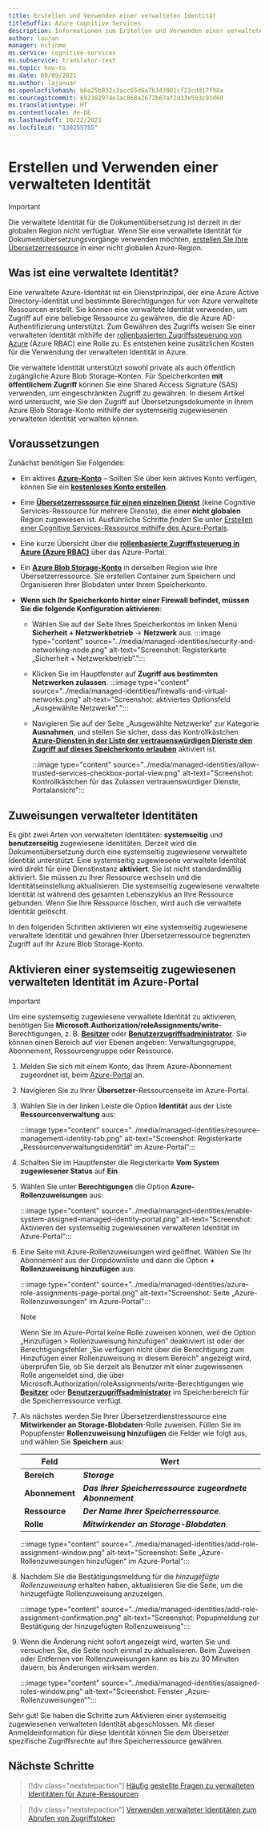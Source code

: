 ```yaml
---
title: Erstellen und Verwenden einer verwalteten Identität
titleSuffix: Azure Cognitive Services
description: Informationen zum Erstellen und Verwenden einer verwalteten Identität im Azure-Portal
author: laujan
manager: nitinme
ms.service: cognitive-services
ms.subservice: translator-text
ms.topic: how-to
ms.date: 09/09/2021
ms.author: lajanuar
ms.openlocfilehash: b6a25b832c3acc65d6a7b343901cf23cdd17f98a
ms.sourcegitcommit: 692382974e1ac868a2672b67af2d33e593c91d60
ms.translationtype: HT
ms.contentlocale: de-DE
ms.lasthandoff: 10/22/2021
ms.locfileid: "130255785"
---
```

# <a name="create-and-use-managed-identity"></a>Erstellen und Verwenden einer verwalteten Identität

> [!IMPORTANT]
>
> Die verwaltete Identität für die Dokumentübersetzung ist derzeit in der globalen Region nicht verfügbar. Wenn Sie eine verwaltete Identität für Dokumentübersetzungsvorgänge verwenden möchten, [erstellen Sie Ihre Übersetzerressource](https://ms.portal.azure.com/#create/Microsoft.CognitiveServicesTextTranslation) in einer nicht globalen Azure-Region.

## <a name="what-is-managed-identity"></a>Was ist eine verwaltete Identität?

 Eine verwaltete Azure-Identität ist ein Dienstprinzipal, der eine Azure Active Directory-Identität und bestimmte Berechtigungen für von Azure verwaltete Ressourcen erstellt. Sie können eine verwaltete Identität verwenden, um Zugriff auf eine beliebige Ressource zu gewähren, die die Azure AD-Authentifizierung unterstützt. Zum Gewähren des Zugriffs weisen Sie einer verwalteten Identität mithilfe der [rollenbasierten Zugriffssteuerung von Azure](../../../role-based-access-control/overview.md) (Azure RBAC) eine Rolle zu.  Es entstehen keine zusätzlichen Kosten für die Verwendung der verwalteten Identität in Azure.

Die verwaltete Identität unterstützt sowohl private als auch öffentlich zugängliche Azure Blob Storage-Konten.  Für Speicherkonten **mit öffentlichem Zugriff** können Sie eine Shared Access Signature (SAS) verwenden, um eingeschränkten Zugriff zu gewähren.  In diesem Artikel wird untersucht, wie Sie den Zugriff auf Übersetzungsdokumente in Ihrem Azure Blob Storage-Konto mithilfe der systemseitig zugewiesenen verwalteten Identität verwalten können.

## <a name="prerequisites"></a>Voraussetzungen

Zunächst benötigen Sie Folgendes:

* Ein aktives [**Azure-Konto**](https://azure.microsoft.com/free/cognitive-services/) – Sollten Sie über kein aktives Konto verfügen, können Sie ein [**kostenloses Konto erstellen**](https://azure.microsoft.com/free/).

* Eine [**Übersetzerressource für einen einzelnen Dienst**](https://ms.portal.azure.com/#create/Microsoft.CognitiveServicesTextTranslation) (keine Cognitive Services-Ressource für mehrere Dienste), die einer **nicht globalen** Region zugewiesen ist. Ausführliche Schritte _finden_ Sie unter [Erstellen einer Cognitive Services-Ressource mithilfe des Azure-Portals](../../cognitive-services-apis-create-account.md?tabs=multiservice%2cwindows).

* Eine kurze Übersicht über die [**rollenbasierte Zugriffssteuerung in Azure (Azure RBAC)**](../../../role-based-access-control/role-assignments-portal.md) über das Azure-Portal.

* Ein [**Azure Blob Storage-Konto**](https://ms.portal.azure.com/#create/Microsoft.StorageAccount-ARM) in derselben Region wie Ihre Übersetzerressource. Sie erstellen Container zum Speichern und Organisieren Ihrer Blobdaten unter Ihrem Speicherkonto. 

* **Wenn sich Ihr Speicherkonto hinter einer Firewall befindet, müssen Sie die folgende Konfiguration aktivieren**: </br>

  * Wählen Sie auf der Seite Ihres Speicherkontos im linken Menü **Sicherheit + Netzwerkbetrieb** → **Netzwerk** aus.
    :::image type="content" source="../media/managed-identities/security-and-networking-node.png" alt-text="Screenshot: Registerkarte „Sicherheit + Netzwerkbetrieb“.":::

  * Klicken Sie im Hauptfenster auf **Zugriff aus bestimmten Netzwerken zulassen**.
  :::image type="content" source="../media/managed-identities/firewalls-and-virtual-networks.png" alt-text="Screenshot: aktiviertes Optionsfeld „Ausgewählte Netzwerke“.":::

  * Navigieren Sie auf der Seite „Ausgewählte Netzwerke“ zur Kategorie **Ausnahmen**, und stellen Sie sicher, dass das Kontrollkästchen [**Azure-Diensten in der Liste der vertrauenswürdigen Dienste den Zugriff auf dieses Speicherkonto erlauben**](../../../storage/common/storage-network-security.md?tabs=azure-portal#manage-exceptions) aktiviert ist.

    :::image type="content" source="../media/managed-identities/allow-trusted-services-checkbox-portal-view.png" alt-text="Screenshot: Kontrollkästchen für das Zulassen vertrauenswürdiger Dienste, Portalansicht":::

## <a name="managed-identity-assignments"></a>Zuweisungen verwalteter Identitäten

Es gibt zwei Arten von verwalteten Identitäten: **systemseitig** und **benutzerseitig** zugewiesene Identitäten.  Derzeit wird die Dokumentübersetzung durch eine systemseitig zugewiesene verwaltete Identität unterstützt. Eine systemseitig zugewiesene verwaltete Identität wird direkt für eine Dienstinstanz **aktiviert**. Sie ist nicht standardmäßig aktiviert. Sie müssen zu Ihrer Ressource wechseln und die Identitätseinstellung aktualisieren. Die systemseitig zugewiesene verwaltete Identität ist während des gesamten Lebenszyklus an Ihre Ressource gebunden. Wenn Sie Ihre Ressource löschen, wird auch die verwaltete Identität gelöscht.

In den folgenden Schritten aktivieren wir eine systemseitig zugewiesene verwaltete Identität und gewähren Ihrer Übersetzerressource begrenzten Zugriff auf Ihr Azure Blob Storage-Konto.

## <a name="enable-a-system-assigned-managed-identity-using-the-azure-portal"></a>Aktivieren einer systemseitig zugewiesenen verwalteten Identität im Azure-Portal

>[!IMPORTANT]
>
> Um eine systemseitig zugewiesene verwaltete Identität zu aktivieren, benötigen Sie **Microsoft.Authorization/roleAssignments/write**-Berechtigungen, z. B. [**Besitzer**](../../../role-based-access-control/built-in-roles.md#owner) oder [**Benutzerzugriffsadministrator**](../../../role-based-access-control/built-in-roles.md#user-access-administrator). Sie können einen Bereich auf vier Ebenen angeben: Verwaltungsgruppe, Abonnement, Ressourcengruppe oder Ressource.

1. Melden Sie sich mit einem Konto, das Ihrem Azure-Abonnement zugeordnet ist, beim [Azure-Portal](https://portal.azure.com) an.

1. Navigieren Sie zu Ihrer **Übersetzer**-Ressourcenseite im Azure-Portal.

1. Wählen Sie in der linken Leiste die Option **Identität** aus der Liste **Ressourcenverwaltung** aus:

    :::image type="content" source="../media/managed-identities/resource-management-identity-tab.png" alt-text="Screenshot: Registerkarte „Ressourcenverwaltungsidentität“ im Azure-Portal":::

1. Schalten Sie im Hauptfenster die Registerkarte **Vom System zugewiesener Status** auf **Ein**.

1. Wählen Sie unter **Berechtigungen** die Option **Azure-Rollenzuweisungen** aus:

    :::image type="content" source="../media/managed-identities/enable-system-assigned-managed-identity-portal.png" alt-text="Screenshot: Aktivieren der systemseitig zugewiesenen verwalteten Identität im Azure-Portal":::

1. Eine Seite mit Azure-Rollenzuweisungen wird geöffnet. Wählen Sie Ihr Abonnement aus der Dropdownliste und dann die Option **&plus; Rollenzuweisung hinzufügen** aus.

    :::image type="content" source="../media/managed-identities/azure-role-assignments-page-portal.png" alt-text="Screenshot: Seite „Azure-Rollenzuweisungen“ im Azure-Portal":::

    >[!NOTE]
    >
    > Wenn Sie im Azure-Portal keine Rolle zuweisen können, weil die Option „Hinzufügen > Rollenzuweisung hinzufügen“ deaktiviert ist oder der Berechtigungsfehler „Sie verfügen nicht über die Berechtigung zum Hinzufügen einer Rollenzuweisung in diesem Bereich“ angezeigt wird, überprüfen Sie, ob Sie derzeit als Benutzer mit einer zugewiesenen Rolle angemeldet sind, die über Microsoft.Authorization/roleAssignments/write-Berechtigungen wie [**Besitzer**](../../../role-based-access-control/built-in-roles.md#owner) oder [**Benutzerzugriffsadministrator**](../../../role-based-access-control/built-in-roles.md#user-access-administrator) im Speicherbereich für die Speicherressource verfügt.

1. Als nächstes werden Sie Ihrer Übersetzerdienstressource eine **Mitwirkender an Storage-Blobdaten**-Rolle zuweisen. Füllen Sie im Popupfenster **Rollenzuweisung hinzufügen** die Felder wie folgt aus, und wählen Sie **Speichern** aus:

    | Feld | Wert|
    |------|--------|
    |**Bereich**| **_Storage_**|
    |**Abonnement**| **_Das Ihrer Speicherressource zugeordnete Abonnement_**.|
    |**Ressource**| **_Der Name Ihrer Speicherressource_**.|
    |**Rolle** | **_Mitwirkender an Storage-Blobdaten_**.|

     :::image type="content" source="../media/managed-identities/add-role-assignment-window.png" alt-text="Screenshot: Seite „Azure-Rollenzuweisungen hinzufügen“ im Azure-Portal":::

1. Nachdem Sie die Bestätigungsmeldung für die _hinzugefügte Rollenzuweisung_ erhalten haben, aktualisieren Sie die Seite, um die hinzugefügte Rollenzuweisung anzuzeigen. 

    :::image type="content" source="../media/managed-identities/add-role-assignment-confirmation.png" alt-text="Screenshot: Popupmeldung zur Bestätigung der hinzugefügten Rollenzuweisung":::

1. Wenn die Änderung nicht sofort angezeigt wird, warten Sie und versuchen Sie, die Seite noch einmal zu aktualisieren. Beim Zuweisen oder Entfernen von Rollenzuweisungen kann es bis zu 30 Minuten dauern, bis Änderungen wirksam werden.

    :::image type="content" source="../media/managed-identities/assigned-roles-window.png" alt-text="Screenshot: Fenster „Azure-Rollenzuweisungen“":::

 Sehr gut! Sie haben die Schritte zum Aktivieren einer systemseitig zugewiesenen verwalteten Identität abgeschlossen. Mit dieser Anmeldeinformation für diese Identität können Sie dem Übersetzer spezifische Zugriffsrechte auf Ihre Speicherressource gewähren.

## <a name="next-steps"></a>Nächste Schritte

> [!div class="nextstepaction"]
> [Häufig gestellte Fragen zu verwalteten Identitäten für Azure-Ressourcen](../../../active-directory/managed-identities-azure-resources/managed-identities-faq.md)

> [!div class="nextstepaction"]
>[Verwenden verwalteter Identitäten zum Abrufen von Zugriffstoken](../../../app-service/overview-managed-identity.md?tabs=dotnet#obtain-tokens-for-azure-resources)